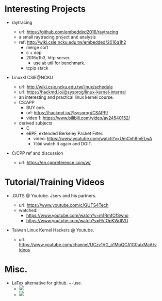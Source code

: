 # Interesting Projects

- raytracing
    - url: https://github.com/embedded2016/raytracing
    - a small raytracing project and analysis
    - ref: http://wiki.csie.ncku.edu.tw/embedded/2016q1h2
        - merge sort
        - c + oop
        - 2016q1h3, http server.
            - use `ab` util for benchmark.
        - tcpip stack

- Linuxkl CSIE@NCKU
    - url: http://wiki.csie.ncku.edu.tw/linux/schedule
    - url: https://hackmd.io/@sysprog/linux-kernel-internal
    - an interesting and practical linux kernel course.
    - CS:APP
        - BUY one.
        - url: https://hackmd.io/@sysprog/CSAPP/
        - video 1: https://www.bilibili.com/video/av24540152/
    - derived subjects
        - C
        - eBPF, extended Berkeley Packet Filter.
            - video: https://www.youtube.com/watch?v=UmCnh6mELwA
            - `TODO` watch it again and DOIT.

- C/CPP ref and discussion
    - url: https://en.cppreference.com/w/

# Tutorial/Training Videos

- .GUTS @ Youtube. Jserv and his partners.
    - url: https://www.youtube.com/c/GUTS4Tech
    - watched:
        - https://www.youtube.com/watch?v=m1RmfOfSwno
        - https://www.youtube.com/watch?v=9VlOpKWdIVU

- Taiwan Linux Kernel Hackers @ Youtube.
    - url: https://www.youtube.com/channel/UCzv1VG_o1MoQCA1G0uixMaA/videos

# Misc.
- LaTex alternative for github. +-use.
    - <img src="https://render.githubusercontent.com/render/math?math=e^{i +\pi} =x+1">
    - <img src="https://render.githubusercontent.com/render/math?math=f(n)=n^5 %2B 4n^2 %2B 2">
